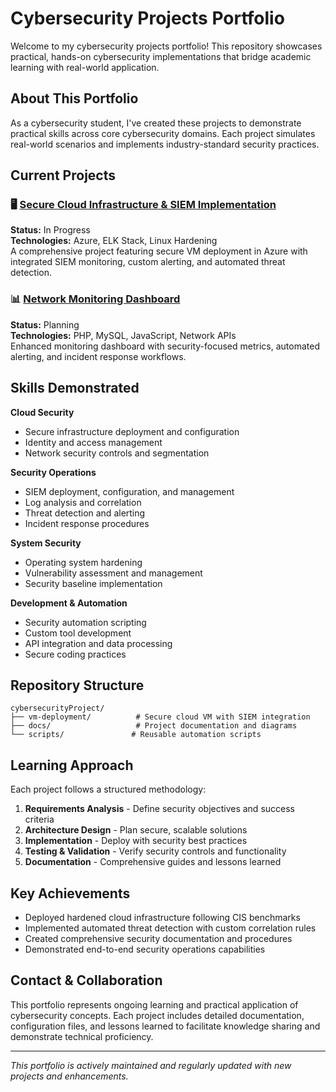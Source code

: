 # Cybersecurity Projects Portfolio

Welcome to my cybersecurity projects portfolio! This repository showcases practical, hands-on cybersecurity implementations that bridge academic learning with real-world application.

## About This Portfolio

As a cybersecurity student, I've created these projects to demonstrate practical skills across core cybersecurity domains. Each project simulates real-world scenarios and implements industry-standard security practices.

## Current Projects

### 🖥️ [Secure Cloud Infrastructure & SIEM Implementation](https://github.com/Leniston/CyberSecurity-Project/tree/main/VM-Deployment)
**Status:** In Progress  
**Technologies:** Azure, ELK Stack, Linux Hardening  
A comprehensive project featuring secure VM deployment in Azure with integrated SIEM monitoring, custom alerting, and automated threat detection.

### 📊 [Network Monitoring Dashboard](https://github.com/Leniston/Monitoring-Dashboard) 
**Status:** Planning  
**Technologies:** PHP, MySQL, JavaScript, Network APIs  
Enhanced monitoring dashboard with security-focused metrics, automated alerting, and incident response workflows.

## Skills Demonstrated

**Cloud Security**
- Secure infrastructure deployment and configuration
- Identity and access management
- Network security controls and segmentation

**Security Operations**
- SIEM deployment, configuration, and management
- Log analysis and correlation
- Threat detection and alerting
- Incident response procedures

**System Security**
- Operating system hardening
- Vulnerability assessment and management
- Security baseline implementation

**Development & Automation**
- Security automation scripting
- Custom tool development
- API integration and data processing
- Secure coding practices

## Repository Structure

```
cybersecurityProject/
├── vm-deployment/          # Secure cloud VM with SIEM integration
├── docs/                   # Project documentation and diagrams
└── scripts/               # Reusable automation scripts
```

## Learning Approach

Each project follows a structured methodology:
1. **Requirements Analysis** - Define security objectives and success criteria
2. **Architecture Design** - Plan secure, scalable solutions
3. **Implementation** - Deploy with security best practices
4. **Testing & Validation** - Verify security controls and functionality
5. **Documentation** - Comprehensive guides and lessons learned

## Key Achievements

- Deployed hardened cloud infrastructure following CIS benchmarks
- Implemented automated threat detection with custom correlation rules
- Created comprehensive security documentation and procedures
- Demonstrated end-to-end security operations capabilities

## Contact & Collaboration

This portfolio represents ongoing learning and practical application of cybersecurity concepts. Each project includes detailed documentation, configuration files, and lessons learned to facilitate knowledge sharing and demonstrate technical proficiency.

---

*This portfolio is actively maintained and regularly updated with new projects and enhancements.*